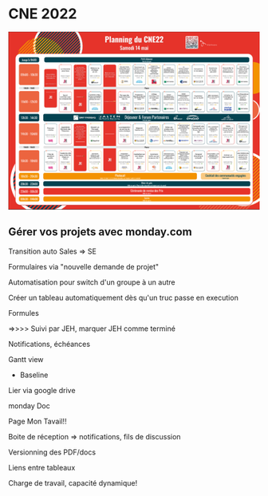 # CNE 2022

![](./programme.png)

## Gérer vos projets avec monday.com

Transition auto Sales => SE

Formulaires via "nouvelle demande de projet"

Automatisation pour switch d'un groupe à un autre

Créer un tableau automatiquement dès qu'un truc passe en execution

Formules

=>>>> Suivi par JEH, marquer JEH comme terminé

Notifications, échéances

Gantt view
- Baseline

Lier via google drive

monday Doc

Page Mon Tavail!!

Boite de réception => notifications, fils de discussion

Versionning des PDF/docs

Liens entre tableaux

Charge de travail, capacité dynamique!
